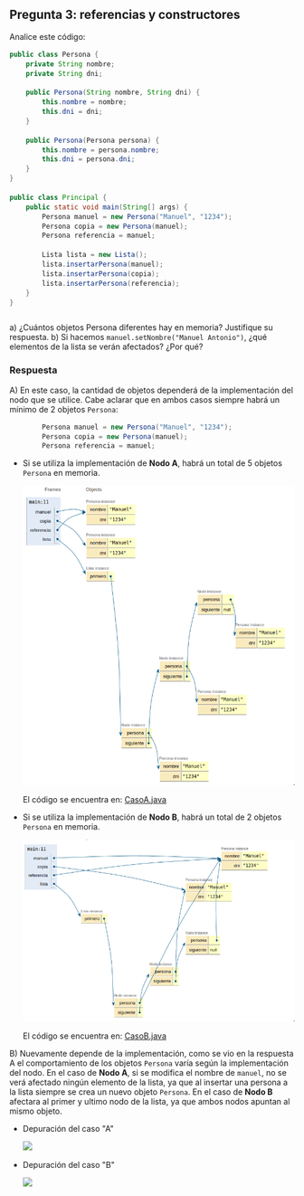 ## Pregunta 3: referencias y constructores

Analice este código:

```java
public class Persona {
    private String nombre;
    private String dni;
    
    public Persona(String nombre, String dni) {
        this.nombre = nombre;
        this.dni = dni;
    }
    
    public Persona(Persona persona) {
        this.nombre = persona.nombre;
        this.dni = persona.dni;
    }
}

public class Principal {
    public static void main(String[] args) {
        Persona manuel = new Persona("Manuel", "1234");
        Persona copia = new Persona(manuel);
        Persona referencia = manuel;
        
        Lista lista = new Lista();
        lista.insertarPersona(manuel);
        lista.insertarPersona(copia);
        lista.insertarPersona(referencia);
    }
}
```

||
|-
a) ¿Cuántos objetos Persona diferentes hay en memoria? Justifique su respuesta.
b) Si hacemos `manuel.setNombre("Manuel Antonio")`, ¿qué elementos de la lista se verán afectados? ¿Por qué?

### Respuesta

A) En este caso, la cantidad de objetos dependerá de la implementación del nodo que se utilice. Cabe aclarar que en ambos casos siempre habrá un mínimo de 2 objetos `Persona`:

```java
        Persona manuel = new Persona("Manuel", "1234");
        Persona copia = new Persona(manuel);
        Persona referencia = manuel;
```

- Si se utiliza la implementación de **Nodo A**, habrá un total de 5 objetos `Persona` en memoria.

    <img src="../images/depuradorA.png"/>


  El código se encuentra en: [CasoA.java](./CasoA.java)

- Si se utiliza la implementación de **Nodo B**, habrá un total de 2 objetos `Persona` en memoria.

    <img src="../images/depuradorB.png"/>

  El código se encuentra en: [CasoB.java](./CasoB.java)

B) Nuevamente depende de la implementación, como se vio en la respuesta A el comportamiento de los objetos `Persona` varía según la implementación del nodo. En el caso de **Nodo A**, si se modifica el nombre de `manuel`, no se verá afectado ningún elemento de la lista, ya que al insertar una persona a la lista siempre se crea un nuevo objeto `Persona`. En el caso de **Nodo B** afectara al primer y ultimo nodo de la lista, ya que ambos nodos apuntan al mismo objeto.

- Depuración del caso "A"

    <img src="../images/depuradorB_caseA.png"/>

- Depuración del caso "B"

    <img src="../images/depuradorB_caseB.png"/>


